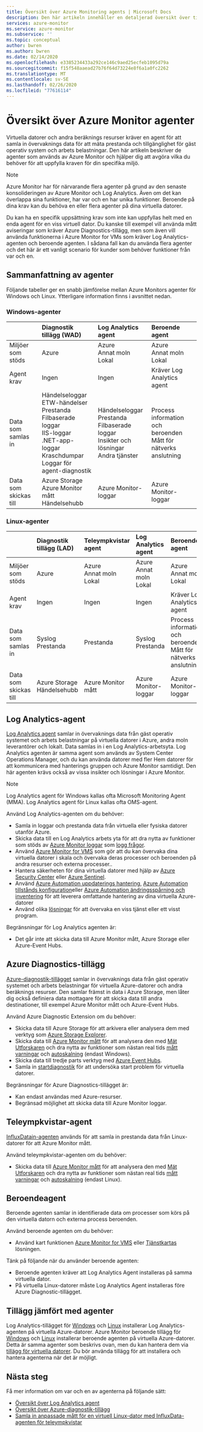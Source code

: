 ```yaml
---
title: Översikt över Azure Monitoring agents | Microsoft Docs
description: Den här artikeln innehåller en detaljerad översikt över tillgängliga Azure-agenter som stöder övervakning av virtuella datorer som finns i Azure eller hybrid miljö.
services: azure-monitor
ms.service: azure-monitor
ms.subservice: ''
ms.topic: conceptual
author: bwren
ms.author: bwren
ms.date: 02/14/2020
ms.openlocfilehash: e3385234433a292ce146c9aed25ecfeb1095d79a
ms.sourcegitcommit: f15f548aaead27b76f64d73224e8f6a1a0fc2262
ms.translationtype: MT
ms.contentlocale: sv-SE
ms.lasthandoff: 02/26/2020
ms.locfileid: "77616114"
---
```

# <a name="overview-of-azure-monitor-agents"></a>Översikt över Azure Monitor agenter

Virtuella datorer och andra beräknings resurser kräver en agent för att samla in övervaknings data för att mäta prestanda och tillgänglighet för gäst operativ system och arbets belastningar. Den här artikeln beskriver de agenter som används av Azure Monitor och hjälper dig att avgöra vilka du behöver för att uppfylla kraven för din specifika miljö.

> [!NOTE]
> Azure Monitor har för närvarande flera agenter på grund av den senaste konsolideringen av Azure Monitor och Log Analytics. Även om det kan överlappa sina funktioner, har var och en har unika funktioner. Beroende på dina krav kan du behöva en eller flera agenter på dina virtuella datorer. 

Du kan ha en specifik uppsättning krav som inte kan uppfyllas helt med en enda agent för en viss virtuell dator. Du kanske till exempel vill använda mått aviseringar som kräver Azure Diagnostics-tillägg, men som även vill använda funktionerna i Azure Monitor for VMs som kräver Log Analytics-agenten och beroende agenten. I sådana fall kan du använda flera agenter och det här är ett vanligt scenario för kunder som behöver funktioner från var och en.

## <a name="summary-of-agents"></a>Sammanfattning av agenter

Följande tabeller ger en snabb jämförelse mellan Azure Monitors agenter för Windows och Linux. Ytterligare information finns i avsnittet nedan. 

### <a name="windows-agents"></a>Windows-agenter

| | Diagnostik<br>tillägg (WAD) | Log Analytics<br>agent | Beroende<br>agent |
|:---|:---|:---|:---|
| Miljöer som stöds | Azure | Azure<br>Annat moln<br>Lokal | Azure<br>Annat moln<br>Lokal | 
| Agent krav  | Ingen | Ingen | Kräver Log Analytics agent |
| Data som samlas in | Händelseloggar<br>ETW-händelser<br>Prestanda<br>Filbaserade loggar<br>IIS-loggar<br>.NET-app-loggar<br>Kraschdumpar<br>Loggar för agent-diagnostik | Händelseloggar<br>Prestanda<IIS logs><br>Filbaserade loggar<br>Insikter och lösningar<br>Andra tjänster | Process information och beroenden<br>Mått för nätverks anslutning |
| Data som skickas till | Azure Storage<br>Azure Monitor mått<br>Händelsehubb | Azure Monitor-loggar | Azure Monitor-loggar |


### <a name="linux-agents"></a>Linux-agenter

| | Diagnostik<br>tillägg (LAD) | Teleympkvistar<br>agent | Log Analytics<br>agent | Beroende<br>agent |
|:---|:---|:---|:---|:---|
| Miljöer som stöds | Azure | Azure<br>Annat moln<br>Lokal | Azure<br>Annat moln<br>Lokal | Azure<br>Annat moln<br>Lokal |
| Agent krav  | Ingen | Ingen | Ingen | Kräver Log Analytics agent |
| Data som samlas in | Syslog<br>Prestanda | Prestanda | Syslog<br>Prestanda| Process information och beroenden<br>Mått för nätverks anslutning |
| Data som skickas till | Azure Storage<br>Händelsehubb | Azure Monitor mått | Azure Monitor-loggar | Azure Monitor-loggar |

## <a name="log-analytics-agent"></a>Log Analytics-agent

[Log Analytics agent](log-analytics-agent.md) samlar in övervaknings data från gäst operativ systemet och arbets belastningar på virtuella datorer i Azure, andra moln leverantörer och lokalt. Data samlas in i en Log Analytics-arbetsyta. Log Analytics agenten är samma agent som används av System Center Operations Manager, och du kan använda datorer med fler Hem datorer för att kommunicera med hanterings gruppen och Azure Monitor samtidigt. Den här agenten krävs också av vissa insikter och lösningar i Azure Monitor.


> [!NOTE]
> Log Analytics agent för Windows kallas ofta Microsoft Monitoring Agent (MMA). Log Analytics agent för Linux kallas ofta OMS-agent.



Använd Log Analytics-agenten om du behöver:

* Samla in loggar och prestanda data från virtuella eller fysiska datorer utanför Azure. 
* Skicka data till en Log Analytics arbets yta för att dra nytta av funktioner som stöds av [Azure Monitor loggar](data-platform-logs.md#what-can-you-do-with-azure-monitor-logs) som [logg frågor](../log-query/log-query-overview.md).
* Använd [Azure Monitor for VMS](../insights/vminsights-overview.md) som gör att du kan övervaka dina virtuella datorer i skala och övervaka deras processer och beroenden på andra resurser och externa processer..  
* Hantera säkerheten för dina virtuella datorer med hjälp av [Azure Security Center](../../security-center/security-center-intro.md) eller [Azure Sentinel](../../sentinel/overview.md).
* Använd [Azure Automation uppdaterings hantering](../../automation/automation-update-management.md), [Azure Automation tillstånds konfiguration](../../automation/automation-dsc-overview.md)eller [Azure Automation ändringsspårning och inventering](../../automation/change-tracking.md) för att leverera omfattande hantering av dina virtuella Azure-datorer
* Använd olika [lösningar](../monitor-reference.md#insights-and-core-solutions) för att övervaka en viss tjänst eller ett visst program.

Begränsningar för Log Analytics agenten är:

- Det går inte att skicka data till Azure Monitor mått, Azure Storage eller Azure-Event Hubs.

## <a name="azure-diagnostics-extension"></a>Azure Diagnostics-tillägg

[Azure-diagnostik-tillägget](diagnostics-extension-overview.md) samlar in övervaknings data från gäst operativ systemet och arbets belastningar för virtuella Azure-datorer och andra beräknings resurser. Den samlar främst in data i Azure Storage, men låter dig också definiera data mottagare för att skicka data till andra destinationer, till exempel Azure Monitor mått och Azure-Event Hubs.

Använd Azure Diagnostic Extension om du behöver:

- Skicka data till Azure Storage för att arkivera eller analysera dem med verktyg som [Azure Storage Explorer](../../vs-azure-tools-storage-manage-with-storage-explorer.md).
- Skicka data till [Azure Monitor mått](data-platform-metrics.md) för att analysera den med [Mät Utforskaren](metrics-getting-started.md) och dra nytta av funktioner som nästan real tids [mått varningar](../../azure-monitor/platform/alerts-metric-overview.md) och [autoskalning](autoscale-overview.md) (endast Windows).
- Skicka data till tredje parts verktyg med [Azure Event Hubs](diagnostics-extension-stream-event-hubs.md).
- Samla in [startdiagnostik](../../virtual-machines/troubleshooting/boot-diagnostics.md) för att undersöka start problem för virtuella datorer.

Begränsningar för Azure Diagnostics-tillägget är:

- Kan endast användas med Azure-resurser.
- Begränsad möjlighet att skicka data till Azure Monitor loggar.

## <a name="telegraf-agent"></a>Teleympkvistar-agent

[InfluxDatain-agenten](collect-custom-metrics-linux-telegraf.md) används för att samla in prestanda data från Linux-datorer för att Azure Monitor mått.

Använd teleympkvistar-agenten om du behöver:

* Skicka data till [Azure Monitor mått](data-platform-metrics.md) för att analysera den med [Mät Utforskaren](metrics-getting-started.md) och dra nytta av funktioner som nästan real tids [mått varningar](../../azure-monitor/platform/alerts-metric-overview.md) och [autoskalning](autoscale-overview.md) (endast Linux). 



## <a name="dependency-agent"></a>Beroendeagent

Beroende agenten samlar in identifierade data om processer som körs på den virtuella datorn och externa process beroenden. 

Använd beroende agenten om du behöver:

* Använd kart funktionen [Azure Monitor for VMS](../insights/vminsights-overview.md) eller [Tjänstkartas](../insights/service-map.md) lösningen.

Tänk på följande när du använder beroende agenten:

- Beroende agenten kräver att Log Analytics Agent installeras på samma virtuella dator.
- På virtuella Linux-datorer måste Log Analytics Agent installeras före Azure Diagnostic-tillägget.

## <a name="extensions-compared-to-agents"></a>Tillägg jämfört med agenter

Log Analytics-tillägget för [Windows](../../virtual-machines/extensions/oms-windows.md) och [Linux](../../virtual-machines/extensions/oms-linux.md) installerar Log Analytics-agenten på virtuella Azure-datorer. Azure Monitor beroende tillägg för [Windows](../../virtual-machines/extensions/agent-dependency-windows.md) och [Linux](../../virtual-machines/extensions/agent-dependency-linux.md) installerar beroende agenten på virtuella Azure-datorer. Detta är samma agenter som beskrivs ovan, men du kan hantera dem via [tillägg för virtuella datorer](../../virtual-machines/extensions/overview.md). Du bör använda tillägg för att installera och hantera agenterna när det är möjligt.


## <a name="next-steps"></a>Nästa steg

Få mer information om var och en av agenterna på följande sätt:

- [Översikt över Log Analytics agent](log-analytics-agent.md)
- [Översikt över Azure-diagnostik-tillägg](diagnostics-extension-overview.md)
- [Samla in anpassade mått för en virtuell Linux-dator med InfluxData-agenten för teleympkvistar](collect-custom-metrics-linux-telegraf.md)
